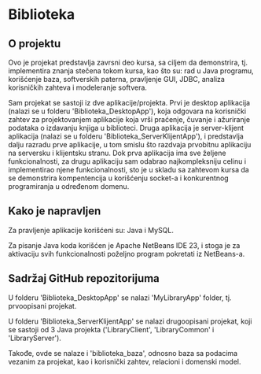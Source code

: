 # Biblioteka 

## O projektu

Ovo je projekat predstavlja zavrsni deo kursa, sa ciljem da demonstrira, tj. implementira znanja stečena tokom kursa, kao što su: rad u Java programu, korišćenje baza, softverskih paterna, 
pravljenje GUI, JDBC, analiza korisničkih zahteva i modeleranje softvera. 

Sam projekat se sastoji iz dve aplikacije/projekta. Prvi je desktop aplikacija (nalazi se u folderu 'Biblioteka_DesktopApp'), koja odgovara na korisnički zahtev za projektovanjem aplikacije
koja vrši praćenje, čuvanje i ažuriranje podataka o izdavanju knjiga u biblioteci. 
Druga aplikacija je server-klijent aplikacija (nalazi se u folderu 'Biblioteka_ServerKlijentApp'), i predstavlja dalju razradu prve aplikacije, u tom smislu što razdvaja prvobitnu 
aplikaciju na serversku i klijentsku stranu.
Dok prva aplikacija ima sve željene funkcionalnosti, za drugu aplikaciju sam odabrao najkompleksniju celinu i implementirao njene funkcionalnosti, sto je u skladu sa zahtevom kursa da se 
demonstrira kompentencija u korišćenju socket-a i konkurentnog programiranja u određenom domenu. 


## Kako je napravljen 

Za pravljenje aplikacije korišćeni su: Java i MySQL.

Za pisanje Java koda korišćen je Apache NetBeans IDE 23, i stoga je za aktivaciju svih funkcionalnosti poželjno program pokretati iz NetBeans-a.


## Sadržaj GitHub repozitorijuma

U folderu 'Biblioteka_DesktopApp' se nalazi 'MyLibraryApp' folder, tj. prvoopisani projekat.

U folderu 'Biblioteka_ServerKlijentApp' se nalazi drugoopisani projekat, koji se sastoji od 3 Java projekta ('LibraryClient', 'LibraryCommon' i 'LibraryServer').

Takođe, ovde se nalaze i 'biblioteka_baza', odnosno baza sa podacima vezanim za projekat, kao i korisnički zahtev, relacioni i domenski model.

